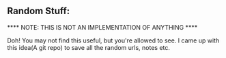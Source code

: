 Random Stuff: 
-----------------------------------------------------------------------------
**** NOTE: THIS IS NOT AN IMPLEMENTATION OF ANYTHING ****

Doh! You may not find this useful, but you're allowed to see.
I came up with this idea(A git repo) to save all the random urls, notes etc.
